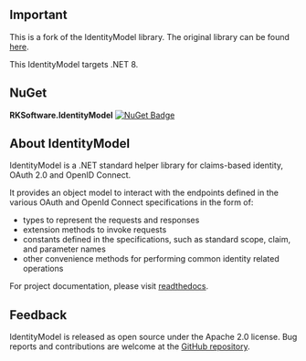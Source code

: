 ## Important

This is a fork of the IdentityModel library. The original library can be found [here](https://github.com/IdentityModel/IdentityModel).

This IdentityModel targets .NET 8.

## NuGet

**RKSoftware.IdentityModel**
[![NuGet Badge](https://buildstats.info/nuget/RKSoftware.IdentityModel)](https://www.nuget.org/packages/RKSoftware.IdentityModel/)

## About IdentityModel

IdentityModel is a .NET standard helper library for claims-based identity, OAuth 2.0 and OpenID Connect.

It provides an object model to interact with the endpoints defined in the various OAuth and OpenId Connect specifications in the form of:

- types to represent the requests and responses
- extension methods to invoke requests
- constants defined in the specifications, such as standard scope, claim, and parameter names
- other convenience methods for performing common identity related operations

For project documentation, please visit [readthedocs](https://identitymodel.readthedocs.io).

## Feedback

IdentityModel is released as open source under the Apache 2.0 license. Bug reports and contributions are welcome at the [GitHub repository](https://github.com/rk-software-systems/IdentityModel).


